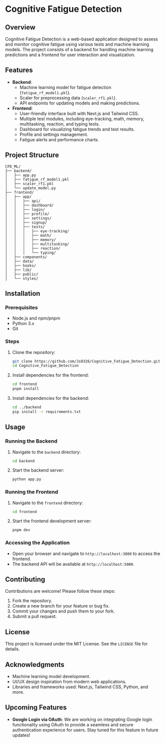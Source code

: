 # Cognitive Fatigue Detection

## Overview
Cognitive Fatigue Detection is a web-based application designed to assess and monitor cognitive fatigue using various tests and machine learning models. The project consists of a backend for handling machine learning predictions and a frontend for user interaction and visualization.

## Features
- **Backend**:
  - Machine learning model for fatigue detection (`fatigue_rf_model1.pkl`).
  - Scaler for preprocessing data (`scaler_rf1.pkl`).
  - API endpoints for updating models and making predictions.
- **Frontend**:
  - User-friendly interface built with Next.js and Tailwind CSS.
  - Multiple test modules, including eye-tracking, math, memory, multitasking, reaction, and typing tests.
  - Dashboard for visualizing fatigue trends and test results.
  - Profile and settings management.
  - Fatigue alerts and performance charts.

## Project Structure
```
CFD_ML/
├── backend/
│   ├── app.py
│   ├── fatigue_rf_model1.pkl
│   ├── scaler_rf1.pkl
│   └── update_model.py
├── frontend/
│   ├── app/
│   │   ├── api/
│   │   ├── dashboard/
│   │   ├── login/
│   │   ├── profile/
│   │   ├── settings/
│   │   ├── signup/
│   │   ├── tests/
│   │   │   ├── eye-tracking/
│   │   │   ├── math/
│   │   │   ├── memory/
│   │   │   ├── multitasking/
│   │   │   ├── reaction/
│   │   │   └── typing/
│   ├── components/
│   ├── data/
│   ├── hooks/
│   ├── lib/
│   ├── public/
│   └── styles/
```

## Installation

### Prerequisites
- Node.js and npm/pnpm
- Python 3.x
- Git

### Steps
1. Clone the repository:
   ```bash
   git clone https://github.com/Js0326/Cognitive_Fatigue_Detection.git
   cd Cognitive_Fatigue_Detection
   ```

2. Install dependencies for the frontend:
   ```bash
   cd frontend
   pnpm install
   ```

3. Install dependencies for the backend:
   ```bash
   cd ../backend
   pip install -r requirements.txt
   ```

## Usage

### Running the Backend
1. Navigate to the `backend` directory:
   ```bash
   cd backend
   ```
2. Start the backend server:
   ```bash
   python app.py
   ```

### Running the Frontend
1. Navigate to the `frontend` directory:
   ```bash
   cd frontend
   ```
2. Start the frontend development server:
   ```bash
   pnpm dev
   ```

### Accessing the Application
- Open your browser and navigate to `http://localhost:3000` to access the frontend.
- The backend API will be available at `http://localhost:5000`.

## Contributing
Contributions are welcome! Please follow these steps:
1. Fork the repository.
2. Create a new branch for your feature or bug fix.
3. Commit your changes and push them to your fork.
4. Submit a pull request.

## License
This project is licensed under the MIT License. See the `LICENSE` file for details.

## Acknowledgments
- Machine learning model development.
- UI/UX design inspiration from modern web applications.
- Libraries and frameworks used: Next.js, Tailwind CSS, Python, and more.

## Upcoming Features

- **Google Login via OAuth**: We are working on integrating Google login functionality using OAuth to provide a seamless and secure authentication experience for users. Stay tuned for this feature in future updates!